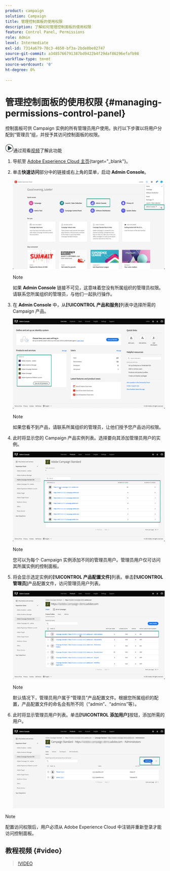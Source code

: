```yaml
---
product: campaign
solution: Campaign
title: 管理控制面板的使用权限
description: 了解如何管理控制面板的使用权限
feature: Control Panel, Permissions
role: Admin
level: Intermediate
exl-id: 7314a679-78c3-4650-bf3a-2bde8be82747
source-git-commit: a3485766791387bd9422b4f29daf86296efafb98
workflow-type: tm+mt
source-wordcount: '0'
ht-degree: 0%

---
```


# 管理控制面板的使用权限 {#managing-permissions-control-panel}

控制面板可供 Campaign 实例的所有管理员用户使用。执行以下步骤以将用户分配到“管理员”组，并授予其访问控制面板的权限。

![](assets/do-not-localize/how-to-video.png)通过观看[视频](../../discover/using/managing-permissions.md#video)了解此功能

1. 导航至 [Adobe Experience Cloud 主页](https://experiencecloud.adobe.com/){target="_blank"}。

1. 单击&#x200B;**快速访问**&#x200B;部分中的链接或右上角的菜单，启动 **Admin Console**。

   ![](assets/do-not-localize/control_panel_admin-console.png)

   >[!NOTE]
   >
   >如果 **Admin Console** 链接不可见，这意味着您没有所属组织的管理员权限。请联系您所属组织的管理员，与他们一起执行操作。

1. 在 **Admin Console** 中，从&#x200B;**[!UICONTROL 产品和服务]**&#x200B;列表中选择所需的 Campaign 产品。

   ![](assets/do-not-localize/control_panel_product-list.png)

   >[!NOTE]
   >
   >如果您看不到产品，请联系所属组织的管理员，让他们授予您产品访问权限。

1. 此时将显示您的 Campaign 产品实例列表。选择要向其添加管理员用户的实例。

   ![](assets/do-not-localize/control_panel_add_user_4.png)

   >[!NOTE]
   >
   >您可以为每个 Campaign 实例添加不同的管理员用户。管理员用户仅可访问其所属实例的控制面板。

1. 将会显示选定实例的&#x200B;**[!UICONTROL 产品配置文件]**&#x200B;列表。单击&#x200B;**[!UICONTROL 管理员]**&#x200B;产品配置文件，访问管理员用户列表。

   ![](assets/do-not-localize/control_panel_add_user_5.png)

   >[!NOTE]
   >
   >默认情况下，管理员用户属于“管理员”产品配置文件。根据您所属组织的配置，产品配置文件的命名会有所不同（“admin”、“admins”等）。

1. 此时将显示管理员用户列表。单击&#x200B;**[!UICONTROL 添加用户]**&#x200B;按钮，添加所需的用户。

   ![](assets/do-not-localize/control_panel_add_user_6.png)

>[!NOTE]
>
>配置访问权限后，用户必须从 Adobe Experience Cloud 中注销并重新登录才能访问控制面板。

## 教程视频 {#video}

>[!VIDEO](https://video.tv.adobe.com/v/34761?quality=12&captions=chi_hans)
